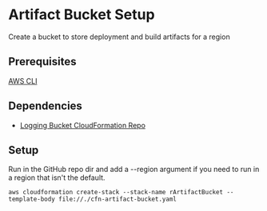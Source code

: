 # Artifact Bucket Setup
Create a bucket to store deployment and build artifacts for a region

## Prerequisites
[AWS CLI](http://docs.aws.amazon.com/rekognition/latest/dg/setup-awscli.html)

## Dependencies
- [Logging Bucket CloudFormation Repo](https://github.com/benoram/oramco.aws.setup.loggingbucket.git)

## Setup
Run in the GitHub repo dir and add a --region argument if you need to run in a region that isn't the default.

```
aws cloudformation create-stack --stack-name rArtifactBucket --template-body file://./cfn-artifact-bucket.yaml
```
